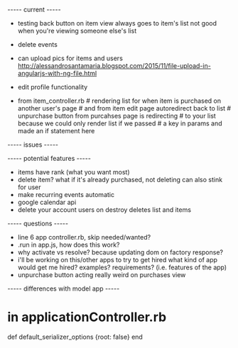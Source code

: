 ----- current -----
+ testing
back button on item view always goes to item's list
not good when you're viewing someone else's list
+ delete events
+ can upload pics for items and users
  http://alessandrosantamaria.blogspot.com/2015/11/file-upload-in-angularjs-with-ng-file.html
+ edit profile functionality

+ from item_controller.rb
        # rendering list for when item is purchased on another user's page
        # and from item edit page autoredirect back to list
        # unpurchase button from purcahses page is redirecting
        # to your list because we could only render list if we passed 
        # a key in params and made an if statement here


----- issues -----


----- potential features -----
+ items have rank (what you want most)
+ delete item? what if it's already purchased, not deleting can also stink for user
+ make recurring events automatic
+ google calendar api
+ delete your account
  users on destroy deletes list and items



----- questions -----
+ line 6 app controller.rb, skip needed/wanted?
+ .run in app.js, how does this work?
+ why activate vs resolve?
  because updating dom on factory response?
+ i'll be working on this/other apps to try to get hired
  what kind of app would get me hired?
  examples?
  requirements? (i.e. features of the app)
+ unpurchase button acting really weird on purchases view


----- differences with model app -----
# in applicationController.rb  
  def default_serializer_options
    {root: false}
  end 